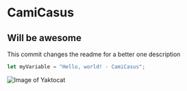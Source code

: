 # CamiCasus
## Will be awesome

This commit changes the readme for a better one description

``` javascript
let myVariable = "Hello, world! - CamiCasus";
```

![Image of Yaktocat](https://octodex.github.com/images/yaktocat.png)

